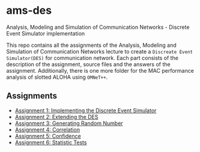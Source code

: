# ams-des
Analysis, Modeling and Simulation of Communication Networks - Discrete Event Simulator implementation

This repo contains all the assignments of the Analysis, Modeling and Simulation of Communication Networks lecture to create a `Discreate Event Simulator(DES)` for communication network. Each part consists of the description of the assignment, source files and the answers of the assignment. Additionally, there is one more folder for the MAC performance analysis of slotted ALOHA using `OMNeT++`.

## Assignments

* [Assignment 1: Implementing the Discrete Event Simulator](https://github.com/gundoganalperen/ams-des/blob/master/DES_part1_03694565/DES_part1_03694565.ipynb)
* [Assignment 2: Extending the DES](https://github.com/gundoganalperen/ams-des/blob/master/DES_part2_03694565/DES_part2_03694565.ipynb)
* [Assignment 3: Generating Random Number](https://github.com/gundoganalperen/ams-des/blob/master/DES_part3_03694565/DES_part3_03694565.ipynb)
* [Assignment 4: Correlation](https://github.com/gundoganalperen/ams-des/blob/master/DES_part4_03694565/DES_part4_03694565.ipynb)
* [Assignment 5: Confidence](https://github.com/gundoganalperen/ams-des/blob/master/DES_part5_03694565/DES_part5_03694565.ipynb)
* [Assignment 6: Statistic Tests](https://github.com/gundoganalperen/ams-des/blob/master/DES_part6_03694565/DES_part6_03694565.ipynb)

